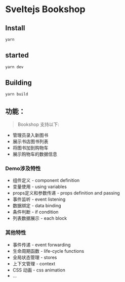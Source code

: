 
# Sveltejs Bookshop

## Install

```bash
yarn 
```

## started

```bash
yarn dev 
```

## Building

```bash
yarn build
```

## 功能：

>  Bookshop 支持以下:

* 管理员录入新图书
* 展示书店图书列表
* 将图书加到购物车
* 展示购物车的数据信息

    
### Demo涉及特性

* 组件定义 - component definition
* 变量使用 - using variables
* props定义和参数传递 - props definition and passing
* 事件监听 - event listening
* 数据绑定 - data binding
* 条件判断 - if condition
* 列表数据展示 - each block

### 其他特性

* 事件传递 - event forwarding
* 生命周期函数 - life-cycle functions
* 全局状态管理 - stores
* 上下文管理 - context
* CSS 动画 - css animation
* ...